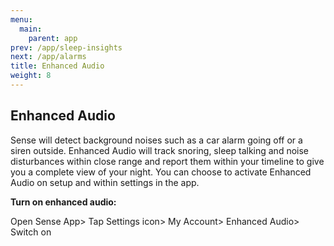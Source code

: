 ```yaml
---
menu:
  main:
    parent: app
prev: /app/sleep-insights
next: /app/alarms
title: Enhanced Audio
weight: 8
---
```


## Enhanced Audio


Sense will detect background noises such as a car alarm going off or a siren outside. Enhanced Audio will track snoring, sleep talking and noise disturbances within close range and report them within your timeline to give you a complete view of your night. You can choose to activate Enhanced Audio on setup and within settings in the app.


**Turn on enhanced audio:**


Open Sense App> Tap Settings icon> My Account> Enhanced Audio> Switch on

